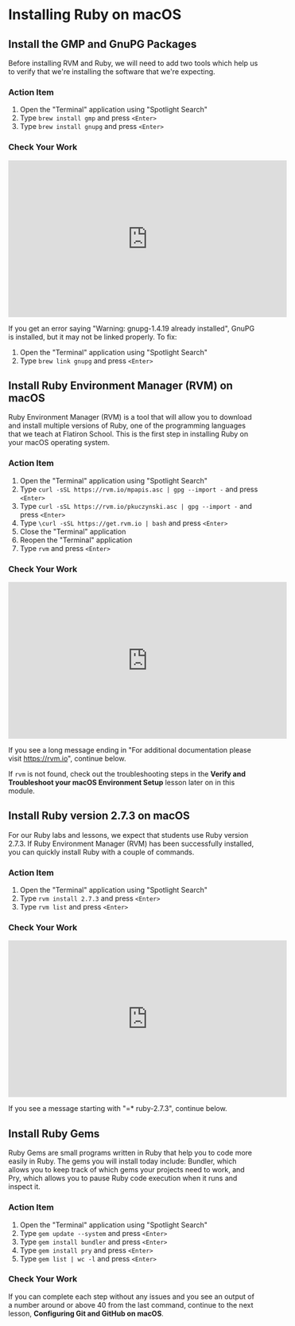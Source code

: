 # Installing Ruby on macOS

## Install the GMP and GnuPG Packages

Before installing RVM and Ruby, we will need to add two tools which help us to
verify that we're installing the software that we're expecting.

### Action Item

1. Open the "Terminal" application using "Spotlight Search"
2. Type `brew install gmp` and press `<Enter>`
3. Type `brew install gnupg` and press `<Enter>`

### Check Your Work

<iframe width="560" height="315" src="https://www.youtube.com/embed/YO14TLJvun0" frameborder="0" allow="accelerometer; autoplay; clipboard-write; encrypted-media; gyroscope; picture-in-picture" allowfullscreen></iframe>

If you get an error saying "Warning: gnupg-1.4.19 already installed", GnuPG is
installed, but it may not be linked properly. To fix:

1. Open the "Terminal" application using "Spotlight Search"
2. Type `brew link gnupg` and press `<Enter>`

## Install Ruby Environment Manager (RVM) on macOS

Ruby Environment Manager (RVM) is a tool that will allow you to download and
install multiple versions of Ruby, one of the programming languages that we
teach at Flatiron School. This is the first step in installing Ruby on your
macOS operating system.

### Action Item

1. Open the "Terminal" application using "Spotlight Search"
2. Type `curl -sSL https://rvm.io/mpapis.asc | gpg --import -` and press `<Enter>`
3. Type `curl -sSL https://rvm.io/pkuczynski.asc | gpg --import -` and press `<Enter>`
4. Type `\curl -sSL https://get.rvm.io | bash` and press `<Enter>`
5. Close the "Terminal" application
6. Reopen the "Terminal" application
7. Type `rvm` and press `<Enter>`

### Check Your Work

<iframe width="560" height="315" src="https://www.youtube.com/embed/9_bo5wVw-XQ" frameborder="0" allow="accelerometer; autoplay; clipboard-write; encrypted-media; gyroscope; picture-in-picture" allowfullscreen></iframe>

If you see a long message ending in "For additional documentation please visit
https://rvm.io", continue below.

If `rvm` is not found, check out the troubleshooting steps in the
**Verify and Troubleshoot your macOS Environment Setup** lesson later on in this
module.

## Install Ruby version 2.7.3 on macOS

For our Ruby labs and lessons, we expect that students use Ruby version 2.7.3.
If Ruby Environment Manager (RVM) has been successfully installed, you can
quickly install Ruby with a couple of commands.

### Action Item

1. Open the "Terminal" application using "Spotlight Search"
2. Type `rvm install 2.7.3` and press `<Enter>`
3. Type `rvm list` and press `<Enter>`

### Check Your Work

<iframe width="560" height="315" src="https://www.youtube.com/embed/TguTS-q83EE" frameborder="0" allow="accelerometer; autoplay; clipboard-write; encrypted-media; gyroscope; picture-in-picture" allowfullscreen></iframe>

If you see a message starting with "=\* ruby-2.7.3", continue below.

## Install Ruby Gems

Ruby Gems are small programs written in Ruby that help you to code more easily
in Ruby. The gems you will install today include: Bundler, which allows you to
keep track of which gems your projects need to work, and Pry, which allows you to
pause Ruby code execution when it runs and inspect it.

### Action Item

1. Open the "Terminal" application using "Spotlight Search"
2. Type `gem update --system` and press `<Enter>`
3. Type `gem install bundler` and press `<Enter>`
4. Type `gem install pry` and press `<Enter>`
5. Type `gem list | wc -l` and press `<Enter>`

### Check Your Work

If you can complete each step without any issues and you see an output
of a number around or above 40 from the last command, continue to the next lesson,
**Configuring Git and GitHub on macOS**.
